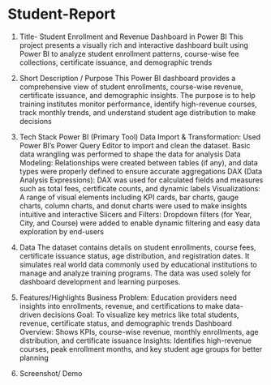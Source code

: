 # Student-Report
1. Title- Student Enrollment and Revenue Dashboard in Power BI
This project presents a visually rich and interactive dashboard built using Power BI to analyze student enrollment patterns, course-wise fee collections,
certificate issuance, and demographic trends

2. Short Description / Purpose
This Power BI dashboard provides a comprehensive view of student enrollments, course-wise revenue, certificate issuance, and demographic insights. The purpose
is to help training institutes monitor performance, identify high-revenue courses, track monthly trends, and understand student age distribution to make
decisions

3. Tech Stack
Power BI (Primary Tool)
Data Import & Transformation: Used Power BI’s Power Query Editor to import and clean the dataset. Basic data wrangling was performed to shape the data for
analysis
Data Modeling: Relationships were created between tables (if any), and data types were properly defined to ensure accurate aggregations
DAX (Data Analysis Expressions): DAX was used for calculated fields and measures such as total fees, certificate counts, and dynamic labels
Visualizations: A range of visual elements including KPI cards, bar charts, gauge charts, column charts, and donut charts were used to make insights intuitive and interactive
Slicers and Filters: Dropdown filters (for Year, City, and Course) were added to enable dynamic filtering and easy data exploration by end-users

4. Data
The dataset contains details on student enrollments, course fees, certificate issuance status, age distribution, and registration dates. It simulates real
world data commonly used by educational institutions to manage and analyze training programs. The data was used solely for dashboard development and learning
purposes.

5. Features/Highlights
Business Problem: Education providers need insights into enrollments, revenue, and certifications to make data-driven decisions
Goal: To visualize key metrics like total students, revenue, certificate status, and demographic trends
Dashboard Overview: Shows KPIs, course-wise revenue, monthly enrollments, age distribution, and certificate issuance
Insights: Identifies high-revenue courses, peak enrollment months, and key student age groups for better planning

6. Screenshot/ Demo
